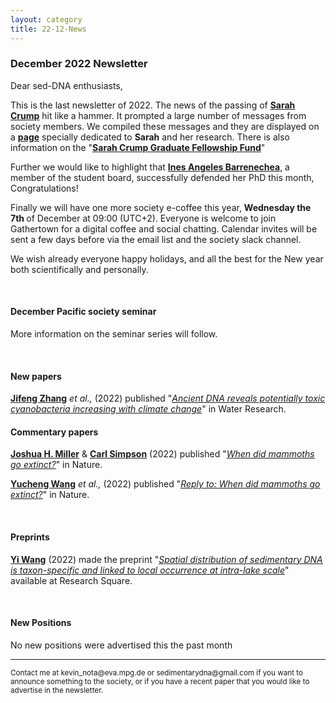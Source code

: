 ```yaml
---
layout: category
title: 22-12-News
---
```


<div class="section">
<h3 class="section-title underline">December 2022 Newsletter</h3>
</div>

<p>Dear sed-DNA enthusiasts,</p>
<div class="intro">
<p> This is the last newsletter of 2022. The news of the passing of <a href="https://www.sarahcrumpscience.com" target="_blank"><b>Sarah Crump</b></a> hit like a hammer. It prompted a large number of messages from society members. We compiled these messages and they are displayed on a <a href="https://sedadna.github.io/category/sarah_crump.html" target="_blank"><b>page</b></a> specially dedicated to <b>Sarah</b> and her research. There is also information on the "<a href="https://www.colorado.edu/instaar/instaar-resources/student-funding/sarah-crump-graduate-fellowship" target="_blank"><b>Sarah Crump Graduate Fellowship Fund</b></a>"</p>


<p>Further we would like to highlight that <a href="https://www.researchgate.net/profile/Ines-Barrenechea-2" target="_blank"><b>Ines Angeles Barrenechea</b></a>, a member of the student board, successfully defended her PhD this month, Congratulations!</p>

<p>Finally we will have one more society e-coffee this year, <b> Wednesday the 7th </b> of December at 09:00 (UTC+2). Everyone is welcome to join Gathertown for a digital coffee and social chatting. Calendar invites will be sent a few days before via the email list and the society slack channel.
</p>
<p>We wish already everyone happy holidays, and all the best for the New year both scientifically and personally. 
</p>
<br>
<div class="intro">
<h4 class="section-title underline">December Pacific society seminar</h4><p>

More information on the seminar series will follow.

<div class="intro">
  <br>

<h4 class="section-title underline">New papers</h4>
<p><a href="https://www.researchgate.net/profile/Jifeng-Zhang" target="_blank"><b>Jifeng Zhang</b></a> <i> et al.,</i> (2022) published "<a href="https://doi.org/10.1016/j.watres.2022.119435" target="_blank"><u><i>Ancient DNA reveals potentially toxic cyanobacteria increasing with climate change</i></u></a>" in Water Research.</p>

<h4 class="section-title underline">Commentary papers</h4>
<p><a href="https://www.researchgate.net/profile/Joshua-Miller-21" target="_blank"><b>Joshua H. Miller</b></a> & <a href="https://www.researchgate.net/profile/Carl-Simpson-2" target="_blank"><b>Carl Simpson</b></a> (2022) published "<a href="https://doi.org/10.1016/j.watres.2022.119435" target="_blank"><u><i>When did mammoths go extinct?</i></u></a>" in Nature.</p>

<p><a href="https://www.researchgate.net/profile/Yucheng-Wang-5" target="_blank"><b>Yucheng Wang</b></a> <i>et al.,</i> (2022) published "<a href="https://doi.org/10.1016/j.watres.2022.119435" target="_blank"><u><i>Reply to: When did mammoths go extinct?</i></u></a>" in Nature.</p>  
  
  
<br>
<div class="intro">
<h4 class="section-title underline">Preprints</h4>

<p><a href="https://www.limnologie.uni-konstanz.de/ag-epp-umweltgenomik/team/yi-wang/" target="_blank"><b>Yi Wang</b></a> (2022) made the preprint "<a href="https://doi.org/10.21203/rs.3.rs-2233464/v1" target="_blank"><u><i>Spatial distribution of sedimentary DNA is taxon-specific and linked to local occurrence at intra-lake scale</i></u></a>" available at Research Square.</p>

<br>
<h4 class="section-title underline">New Positions</h4>

<p>No new positions were advertised this the past month </p>
  
<hr />
<p><small>Contact me at kevin_nota@eva.mpg.de or sedimentarydna@gmail.com if you want to announce something to the society, or if you have a recent paper that you would like to advertise in the newsletter.</small></p>
